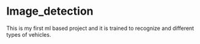 # Image_detection
This is my first ml based project and it is trained to recognize and different types of vehicles.
